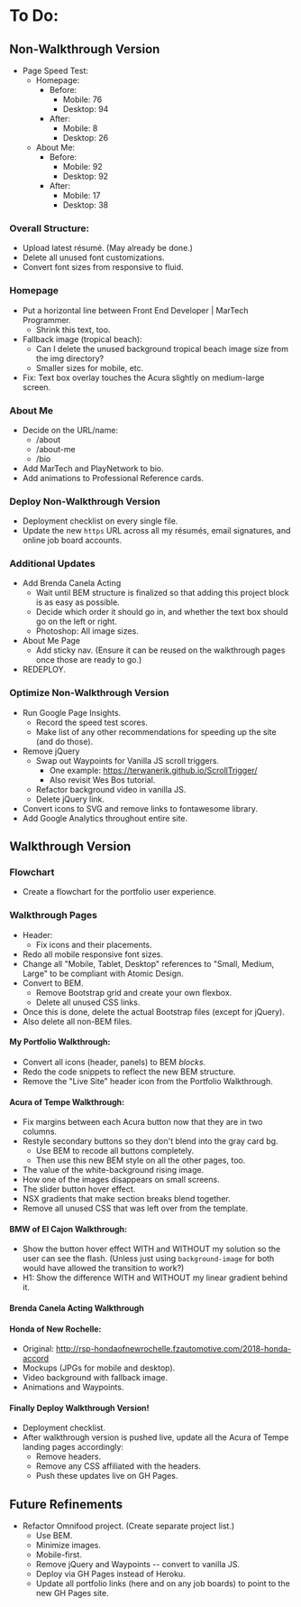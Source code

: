 # To Do:

## Non-Walkthrough Version

- Page Speed Test:
  - Homepage:
    - Before:
      - Mobile: 76
      - Desktop: 94
    - After: 
      - Mobile: 8
      - Desktop: 26
  - About Me:
    - Before:
      - Mobile: 92
      - Desktop: 92
    - After: 
      - Mobile: 17
      - Desktop: 38


### Overall Structure:

- Upload latest résumé. (May already be done.)
- Delete all unused font customizations.
- Convert font sizes from responsive to fluid.


### Homepage

- Put a horizontal line between Front End Developer | MarTech Programmer.
  - Shrink this text, too.
- Fallback image (tropical beach):
  - Can I delete the unused background tropical beach image size from the img directory?
  - Smaller sizes for mobile, etc.
- Fix: Text box overlay touches the Acura slightly on medium-large screen.


### About Me

- Decide on the URL/name:
  - /about
  - /about-me
  - /bio
- Add MarTech and PlayNetwork to bio.
- Add animations to Professional Reference cards.


### Deploy Non-Walkthrough Version

- Deployment checklist on every single file.
- Update the new `https` URL across all my résumés, email signatures, and online job board accounts.


### Additional Updates

- Add Brenda Canela Acting
  - Wait until BEM structure is finalized so that adding this project block is as easy as possible.
  - Decide which order it should go in, and whether the text box should go on the left or right.
  - Photoshop: All image sizes.
- About Me Page
  - Add sticky nav. (Ensure it can be reused on the walkthrough pages once those are ready to go.)
- REDEPLOY.


### Optimize Non-Walkthrough Version

- Run Google Page Insights.
  - Record the speed test scores.
  - Make list of any other recommendations for speeding up the site (and do those).
- Remove jQuery
  - Swap out Waypoints for Vanilla JS scroll triggers.
    - One example: https://terwanerik.github.io/ScrollTrigger/
    - Also revisit Wes Bos tutorial.
  - Refactor background video in vanilla JS.
  - Delete jQuery link.
- Convert icons to SVG and remove links to fontawesome library.
- Add Google Analytics throughout entire site.






## Walkthrough Version


### Flowchart

- Create a flowchart for the portfolio user experience.


### Walkthrough Pages

- Header:
  - Fix icons and their placements.
- Redo all mobile responsive font sizes.
- Change all "Mobile, Tablet, Desktop" references to "Small, Medium, Large" to be compliant with Atomic Design.
- Convert to BEM.
  - Remove Bootstrap grid and create your own flexbox.
  - Delete all unused CSS links.
- Once this is done, delete the actual Bootstrap files (except for jQuery).
- Also delete all non-BEM files.


#### My Portfolio Walkthrough:

- Convert all icons (header, panels) to BEM *blocks*.
- Redo the code snippets to reflect the new BEM structure.
- Remove the "Live Site" header icon from the Portfolio Walkthrough.


#### Acura of Tempe Walkthrough:

- Fix margins between each Acura button now that they are in two columns.
- Restyle secondary buttons so they don't blend into the gray card bg.
  - Use BEM to recode all buttons completely.
  - Then use this new BEM style on all the other pages, too.
- The value of the white-background rising image.
- How one of the images disappears on small screens.
- The slider button hover effect.
- NSX gradients that make section breaks blend together.
- Remove all unused CSS that was left over from the template.


#### BMW of El Cajon Walkthrough:

- Show the button hover effect WITH and WITHOUT my solution so the user can see the flash. (Unless just using `background-image` for both would have allowed the transition to work?)
- H1: Show the difference WITH and WITHOUT my linear gradient behind it.


#### Brenda Canela Acting Walkthrough



#### Honda of New Rochelle:

- Original: http://rsp-hondaofnewrochelle.fzautomotive.com/2018-honda-accord
- Mockups (JPGs for mobile and desktop).
- Video background with fallback image.
- Animations and Waypoints.


#### Finally Deploy Walkthrough Version!

- Deployment checklist.
- After walkthrough version is pushed live, update all the Acura of Tempe landing pages accordingly:
  - Remove headers.
  - Remove any CSS affiliated with the headers.
  - Push these updates live on GH Pages.


## Future Refinements

- Refactor Omnifood project. (Create separate project list.)
  - Use BEM.
  - Minimize images.
  - Mobile-first.
  - Remove jQuery and Waypoints -- convert to vanilla JS.
  - Deploy via GH Pages instead of Heroku.
  - Update all portfolio links (here and on any job boards) to point to the new GH Pages site.